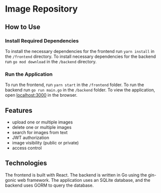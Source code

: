 # Image Repository

## How to Use
### Install Required Dependencies
To install the necessary dependencies for the frontend run `yarn install` in the `/frontend` directory. To install necessary dependencies for the backend run `go mod download` in the `/backend` directory.
### Run the Application
To run the frontend, run `yarn start` in the `/frontend` folder. To run the backend run `go run main.go` in the `/backend` folder. To view the application, open [localhost:3000](localhost:3000) in the browser.

## Features
- upload one or multiple images
- delete one or multiple images
- search for images from text
- JWT authorization
- image visibility (public or private)
- access control

## Technologies
The frontend is built with React. The backend is written in Go using the gin-gonic web framework. The application uses an SQLite database, and the backend uses GORM to query the database.
